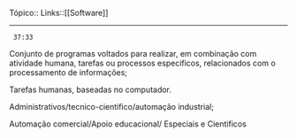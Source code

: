 Tópico::
Links::[[Software]]

---
```timestamp 
 37:33
 ```

Conjunto de programas voltados para realizar, em combinação com atividade humana, tarefas ou processos especificos,  relacionados com o processamento de informações;

Tarefas humanas, baseadas no computador.

Administrativos/tecnico-cientifico/automação industrial;

Automação comercial/Apoio educacional/ Especiais e Cientificos